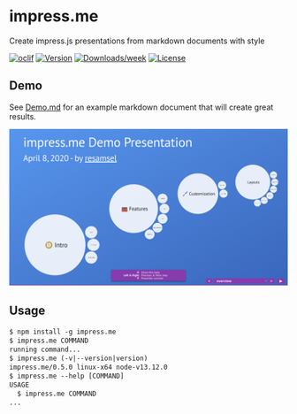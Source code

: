 impress.me
==========

Create impress.js presentations from markdown documents with style

[![oclif](https://img.shields.io/badge/cli-oclif-brightgreen.svg)](https://oclif.io)
[![Version](https://img.shields.io/npm/v/impress.me.svg)](https://npmjs.org/package/impress.me)
[![Downloads/week](https://img.shields.io/npm/dw/impress.me.svg)](https://npmjs.org/package/impress.me)
[![License](https://img.shields.io/npm/l/impress.me.svg)](https://github.com/resamsel/impress.me/blob/master/package.json)

<!-- toc -->

<!-- tocstop -->

## Demo [](class=focus-dual)

See [Demo.md](Demo.md) for an example markdown document that will create great results.

![Demo Presentation][demo-presentation]

## Usage
<!-- usage -->
```sh-session
$ npm install -g impress.me
$ impress.me COMMAND
running command...
$ impress.me (-v|--version|version)
impress.me/0.5.0 linux-x64 node-v13.12.0
$ impress.me --help [COMMAND]
USAGE
  $ impress.me COMMAND
...
```
<!-- usagestop -->

[demo-presentation]: assets/demo-presentation.png "Demo Presentation"
